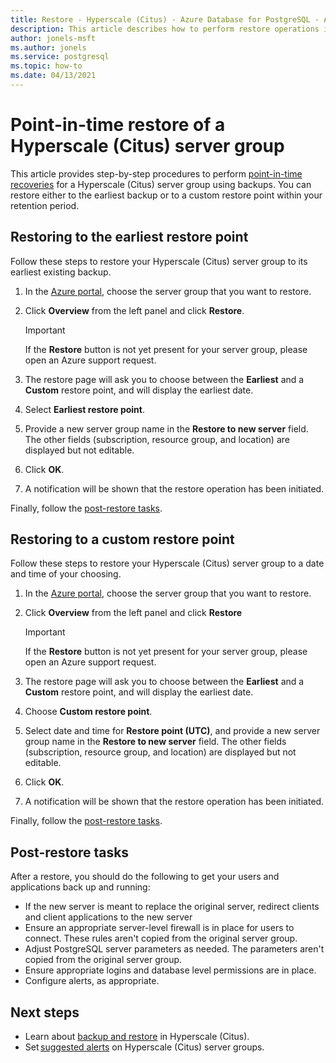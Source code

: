 ```yaml
---
title: Restore - Hyperscale (Citus) - Azure Database for PostgreSQL - Azure portal
description: This article describes how to perform restore operations in Azure Database for PostgreSQL - Hyperscale (Citus) through the Azure portal.
author: jonels-msft
ms.author: jonels
ms.service: postgresql
ms.topic: how-to
ms.date: 04/13/2021
---
```


# Point-in-time restore of a Hyperscale (Citus) server group

This article provides step-by-step procedures to perform [point-in-time
recoveries](concepts-hyperscale-backup.md#point-in-time-restore-pitr) for a
Hyperscale (Citus) server group using backups. You can restore either to the
earliest backup or to a custom restore point within your retention period.

## Restoring to the earliest restore point

Follow these steps to restore your Hyperscale (Citus) server group to its
earliest existing backup.

1.  In the [Azure portal](https://portal.azure.com/), choose the server group
	that you want to restore.

2.  Click **Overview** from the left panel and click **Restore**.

	> [!IMPORTANT]
	> If the **Restore** button is not yet present for your server group,
	> please open an Azure support request.

3.  The restore page will ask you to choose between the **Earliest** and a
	**Custom** restore point, and will display the earliest date.

4.  Select **Earliest restore point**.

5.  Provide a new server group name in the **Restore to new server** field. The
	other fields (subscription, resource group, and location) are displayed but
	not editable.

6.  Click **OK**.

7.  A notification will be shown that the restore operation has been initiated.

Finally, follow the [post-restore tasks](#post-restore-tasks).

## Restoring to a custom restore point

Follow these steps to restore your Hyperscale (Citus) server group to a date
and time of your choosing.

1.  In the [Azure portal](https://portal.azure.com/), choose the server group
	that you want to restore.

2.  Click **Overview** from the left panel and click **Restore**

	> [!IMPORTANT]
	> If the **Restore** button is not yet present for your server group,
	> please open an Azure support request.

3.  The restore page will ask you to choose between the **Earliest** and a
	**Custom** restore point, and will display the earliest date.

4.  Choose **Custom restore point**.

5.  Select date and time for **Restore point (UTC)**, and provide a new server
	group name in the **Restore to new server** field. The other fields
	(subscription, resource group, and location) are displayed but not editable.
 
6.  Click **OK**.

7.  A notification will be shown that the restore operation has been
    initiated.

Finally, follow the [post-restore tasks](#post-restore-tasks).

## Post-restore tasks

After a restore, you should do the following to get your users and applications
back up and running:

* If the new server is meant to replace the original server, redirect clients
  and client applications to the new server
* Ensure an appropriate server-level firewall is in place for
  users to connect. These rules aren't copied from the original server group.
* Adjust PostgreSQL server parameters as needed. The parameters aren't copied
  from the original server group.
* Ensure appropriate logins and database level permissions are in place.
* Configure alerts, as appropriate.

## Next steps

* Learn about [backup and restore](concepts-hyperscale-backup.md) in Hyperscale
  (Citus).
* Set [suggested
  alerts](./howto-hyperscale-alert-on-metric.md#suggested-alerts) on Hyperscale
(Citus) server groups.
